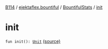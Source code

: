 [B114](../../index.md) / [ejektaflex.bountiful](../index.md) / [BountifulStats](index.md) / [init](./init.md)

# init

`fun init(): `[`Unit`](https://kotlinlang.org/api/latest/jvm/stdlib/kotlin/-unit/index.html) [(source)](https://github.com/ejektaflex/Bountiful/tree/develop/src/main/kotlin/ejektaflex/bountiful/BountifulStats.kt#L10)
